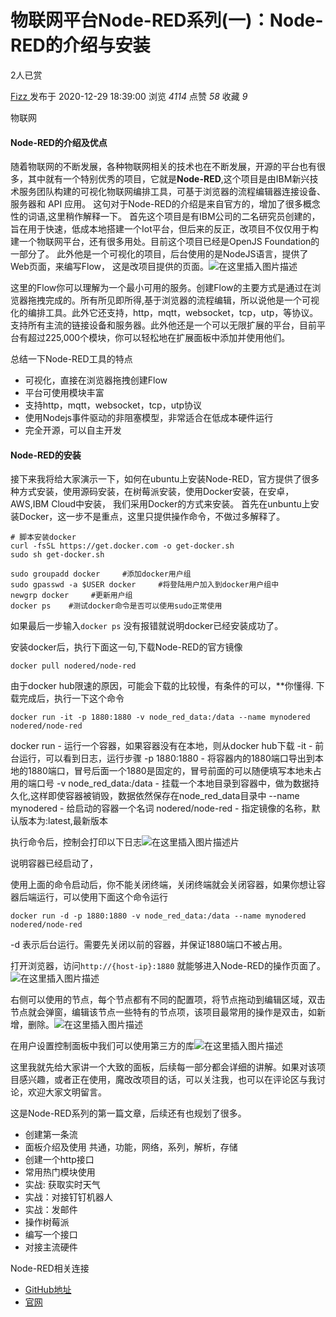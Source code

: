 # 物联网平台Node-RED系列(一)：Node-RED的介绍与安装


2人已赏

[Fizz ](https://www.ebaina.com/users/200000037622)发布于 2020-12-29 18:39:00 浏览 *4114* 点赞 *58* 收藏 *9*

物联网

#### Node-RED的介绍及优点

随着物联网的不断发展，各种物联网相关的技术也在不断发展，开源的平台也有很多，其中就有一个特别优秀的项目，它就是**Node-RED**,这个项目是由IBM新兴技术服务团队构建的可视化物联网编排工具，可基于浏览器的流程编辑器连接设备、服务器和 API 应用。 这句对于Node-RED的介绍是来自官方的，增加了很多概念性的词语,这里稍作解释一下。 首先这个项目是有IBM公司的二名研究员创建的，旨在用于快速，低成本地搭建一个Iot平台，但后来的反正，改项目不仅仅用于构建一个物联网平台，还有很多用处。目前这个项目已经是OpenJS Foundation的一部分了。 此外他是一个可视化的项目，后台使用的是NodeJS语言，提供了Web页面，来编写Flow， 这是改项目提供的页面。![在这里插入图片描述](https://img-blog.csdnimg.cn/20201228163615963.jpg?x-oss-process=image/watermark,type_ZmFuZ3poZW5naGVpdGk,shadow_10,text_aHR0cHM6Ly9ibG9nLmNzZG4ubmV0L2dpdGh1Yl8zNTYzMTU0MA==,size_16,color_FFFFFF,t_70)

这里的Flow你可以理解为一个最小可用的服务。创建Flow的主要方式是通过在浏览器拖拽完成的。所有所见即所得,基于浏览器的流程编辑，所以说他是一个可视化的编排工具。此外它还支持，http，mqtt，websocket，tcp，utp，等协议。支持所有主流的链接设备和服务器。此外他还是一个可以无限扩展的平台，目前平台有超过225,000个模块，你可以轻松地在扩展面板中添加并使用他们。

总结一下Node-RED工具的特点

- 可视化，直接在浏览器拖拽创建Flow
- 平台可使用模块丰富
- 支持http，mqtt，websocket，tcp，utp协议
- 使用Nodejs事件驱动的非阻塞模型，非常适合在低成本硬件运行
- 完全开源，可以自主开发

#### Node-RED的安装

接下来我将给大家演示一下，如何在ubuntu上安装Node-RED，官方提供了很多种方式安装，使用源码安装，在树莓派安装，使用Docker安装，在安卓，AWS,IBM Cloud中安装， 我们采用Docker的方式来安装。 首先在unbuntu上安装Docker，这一步不是重点，这里只提供操作命令，不做过多解释了。

```shell
# 脚本安装docker
curl -fsSL https://get.docker.com -o get-docker.sh
sudo sh get-docker.sh

sudo groupadd docker     #添加docker用户组
sudo gpasswd -a $USER docker     #将登陆用户加入到docker用户组中
newgrp docker     #更新用户组
docker ps    #测试docker命令是否可以使用sudo正常使用
```

如果最后一步输入`docker ps` 没有报错就说明docker已经安装成功了。

安装docker后，执行下面这一句,下载Node-RED的官方镜像

```shell
docker pull nodered/node-red
```

由于docker hub限速的原因，可能会下载的比较慢，有条件的可以，**你懂得. 下载完成后，执行一下这个命令

```shell
docker run -it -p 1880:1880 -v node_red_data:/data --name mynodered nodered/node-red
```

docker run - 运行一个容器，如果容器没有在本地，则从docker hub下载 -it - 前台运行，可以看到日志，运行步骤 -p 1880:1880 - 将容器内的1880端口导出到本地的1880端口，冒号后面一个1880是固定的，冒号前面的可以随便填写本地未占用的端口号 -v node_red_data:/data - 挂载一个本地目录到容器中，做为数据持久化,这样即使容器被销毁，数据依然保存在node_red_data目录中 --name mynodered - 给启动的容器一个名词 nodered/node-red - 指定镜像的名称，默认版本为:latest,最新版本

执行命令后，控制会打印以下日志![在这里插入图片描述](https://img-blog.csdnimg.cn/20201228163639262.jpg?x-oss-process=image/watermark,type_ZmFuZ3poZW5naGVpdGk,shadow_10,text_aHR0cHM6Ly9ibG9nLmNzZG4ubmV0L2dpdGh1Yl8zNTYzMTU0MA==,size_16,color_FFFFFF,t_70)片

说明容器已经启动了，

使用上面的命令启动后，你不能关闭终端，关闭终端就会关闭容器，如果你想让容器后端运行，可以使用下面这个命令运行

```
docker run -d -p 1880:1880 -v node_red_data:/data --name mynodered nodered/node-red
```

-d 表示后台运行。需要先关闭以前的容器，并保证1880端口不被占用。

打开浏览器，访问`http://{host-ip}:1880` 就能够进入Node-RED的操作页面了。![在这里插入图片描述](https://img-blog.csdnimg.cn/20201228163702207.png?x-oss-process=image/watermark,type_ZmFuZ3poZW5naGVpdGk,shadow_10,text_aHR0cHM6Ly9ibG9nLmNzZG4ubmV0L2dpdGh1Yl8zNTYzMTU0MA==,size_16,color_FFFFFF,t_70)

右侧可以使用的节点，每个节点都有不同的配置项，将节点拖动到编辑区域，双击节点就会弹窗，编辑该节点一些特有的节点项，该项目最常用的操作是双击，如新增，删除。![在这里插入图片描述](https://img-blog.csdnimg.cn/20201228163714976.jpg?x-oss-process=image/watermark,type_ZmFuZ3poZW5naGVpdGk,shadow_10,text_aHR0cHM6Ly9ibG9nLmNzZG4ubmV0L2dpdGh1Yl8zNTYzMTU0MA==,size_16,color_FFFFFF,t_70)

在用户设置控制面板中我们可以使用第三方的库![在这里插入图片描述](https://img-blog.csdnimg.cn/20201228163809703.jpg?x-oss-process=image/watermark,type_ZmFuZ3poZW5naGVpdGk,shadow_10,text_aHR0cHM6Ly9ibG9nLmNzZG4ubmV0L2dpdGh1Yl8zNTYzMTU0MA==,size_16,color_FFFFFF,t_70)

这里我就先给大家讲一个大致的面板，后续每一部分都会详细的讲解。如果对该项目感兴趣，或者正在使用，魔改改项目的话，可以关注我，也可以在评论区与我讨论，欢迎大家文明留言。

这是Node-RED系列的第一篇文章，后续还有也规划了很多。

- 创建第一条流
- 面板介绍及使用 共通，功能，网络，系列，解析，存储
- 创建一个http接口
- 常用热门模块使用
- 实战: 获取实时天气
- 实战：对接钉钉机器人
- 实战：发邮件
- 操作树莓派
- 编写一个接口
- 对接主流硬件

Node-RED相关连接

- [GitHub地址](https://github.com/node-red/node-red)
- [官网](https://nodered.org/)